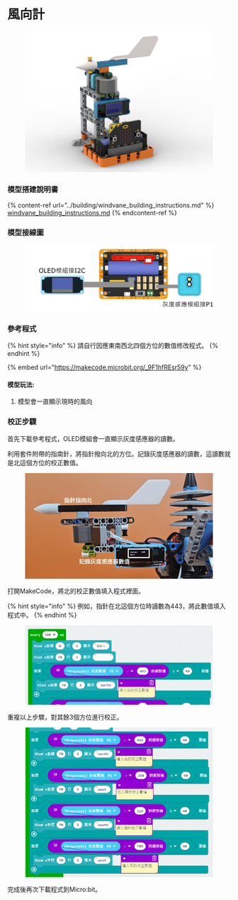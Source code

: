 # 風向計

<figure><img src="../../../.gitbook/assets/windvane_direction_robotbit.png" alt=""><figcaption></figcaption></figure>

### 模型搭建說明書

{% content-ref url="../building/windvane_building_instructions.md" %}
[windvane\_building\_instructions.md](../building/windvane\_building\_instructions.md)
{% endcontent-ref %}

### 模型接線圖

<figure><img src="../../../.gitbook/assets/windvane_wiring_robotbit.png" alt=""><figcaption></figcaption></figure>

### 參考程式

{% hint style="info" %}
請自行因應東南西北四個方位的數值修改程式。
{% endhint %}

{% embed url="https://makecode.microbit.org/_9F1hfREsr59y" %}

#### 模型玩法:

1. 模型會一直顯示現時的風向

### 校正步驟

首先下載參考程式，OLED模組會一直顯示灰度感應器的讀數。

利用套件附帶的指南針，將指針撥向北的方位。記錄灰度感應器的讀數，這讀數就是北這個方位的校正數值。

<figure><img src="../../../.gitbook/assets/20231116_132248.jpg" alt=""><figcaption></figcaption></figure>

打開MakeCode，將北的校正數值填入程式裡面。

{% hint style="info" %}
例如，指針在北這個方位時讀數為443，將此數值填入程式中。
{% endhint %}

<figure><img src="../../../.gitbook/assets/image (1) (1) (1) (1) (1) (1) (1).png" alt=""><figcaption></figcaption></figure>

重複以上步驟，對其餘3個方位進行校正。

<figure><img src="../../../.gitbook/assets/image (1) (1) (1) (1) (1) (1) (1) (1).png" alt=""><figcaption></figcaption></figure>

完成後再次下載程式到Micro:bit。
